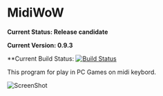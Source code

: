 # MidiWoW

**Current Status: Release candidate**

**Current Version: 0.9.3**

**Current Build Status: [![Build Status](https://travis-ci.org/vylgin/MidiWoW.png?branch=master)](https://travis-ci.org/vylgin/MidiWoW)

This program for play in PC Games on midi keybord.

![ScreenShot](https://raw.github.com/vylgin/MidiWoW/master/src/main/resources/images/MainWindow-0.9.3.jpg)
